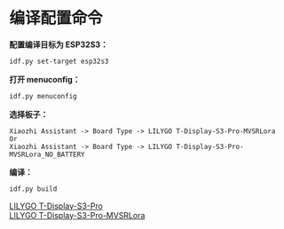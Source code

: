 # 编译配置命令

**配置编译目标为 ESP32S3：**

```bash
idf.py set-target esp32s3
```

**打开 menuconfig：**

```bash
idf.py menuconfig
```

**选择板子：**

```
Xiaozhi Assistant -> Board Type -> LILYGO T-Display-S3-Pro-MVSRLora
Or
Xiaozhi Assistant -> Board Type -> LILYGO T-Display-S3-Pro-MVSRLora_NO_BATTERY
```


**编译：**

```bash
idf.py build
```

<a href="https://github.com/Xinyuan-LilyGO/T-Display-S3-Pro" target="_blank" title="LILYGO T-Display-S3-Pro">LILYGO T-Display-S3-Pro</a>
<br />
<a href="https://github.com/Xinyuan-LilyGO/T-Display-S3-Pro-MVSRLora" target="_blank" title="LILYGO T-Display-S3-Pro-MVSRLora">LILYGO T-Display-S3-Pro-MVSRLora</a>